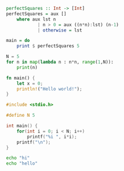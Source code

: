 ```haskell
perfectSquares :: Int -> [Int]
perfectSquares = aux []
    where aux lst n
            | n > 0 = aux ((n*n):lst) (n-1)
            | otherwise = lst

main = do
    print $ perfectSquares 5
```


```python repl
N = 5
for n in map(lambda n : n*n, range(1,N)):
    print(n)

```


```rust repl
fn main() {
    let x = 0;
    println!("Hello world!");
}
```


``` c
#include <stdio.h>

#define N 5

int main() {
    for(int i = 0; i < N; i++)
        printf("%i ", i*i);
    printf("\n");
}
```

``` bash repl
echo "hi"
echo "hello"
```
